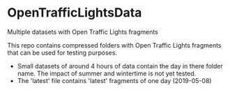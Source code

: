 # OpenTrafficLightsData
Multiple datasets with Open Traffic Lights fragments

This repo contains compressed folders with Open Traffic Lights fragments that can be used for testing purposes.

* Small datasets of around 4 hours of data contain the day in there folder name. The impact of summer and wintertime is not yet tested.
* The 'latest' file contains 'latest' fragments of one day (2019-05-08)
